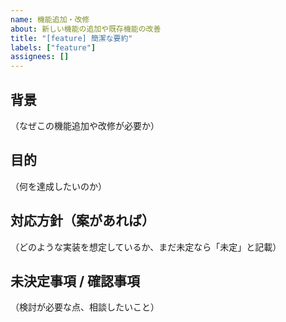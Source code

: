 ```yaml
---
name: 機能追加・改修
about: 新しい機能の追加や既存機能の改善
title: "[feature] 簡潔な要約"
labels: ["feature"]
assignees: []
---
```


## 背景

（なぜこの機能追加や改修が必要か）

## 目的

（何を達成したいのか）

## 対応方針（案があれば）

（どのような実装を想定しているか、まだ未定なら「未定」と記載）

## 未決定事項 / 確認事項

（検討が必要な点、相談したいこと）
